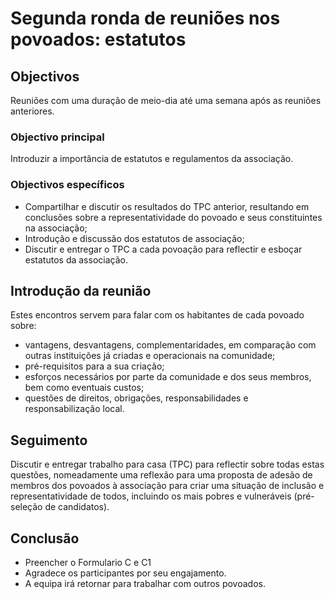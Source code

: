 # Segunda ronda de reuniões nos povoados: estatutos 

## Objectivos

Reuniões com uma duração de meio-dia até uma semana após as reuniões anteriores.

### Objectivo principal

Introduzir a importância de estatutos e regulamentos da associação.

### Objectivos específicos

* Compartilhar e discutir os resultados do TPC anterior, resultando em conclusões sobre a representatividade do povoado e seus constituintes na associação;
* Introdução e discussão dos estatutos de associação;
* Discutir e entregar o TPC a cada povoação para reflectir e esboçar estatutos da associação.

## Introdução da reunião

Estes encontros servem para falar com os habitantes de cada povoado sobre:

* vantagens, desvantagens, complementaridades, em comparação com outras instituições já criadas e operacionais na comunidade; 
* pré-requisitos para a sua criação; 
* esforços necessários por parte da comunidade e dos seus membros, bem como eventuais custos; 
* questões de direitos, obrigações, responsabilidades e responsabilização local.

## Seguimento

Discutir e entregar trabalho para casa \(TPC\) para reflectir sobre todas estas questões, nomeadamente uma reflexão para uma proposta de adesão de membros dos povoados à associação para criar uma situação de inclusão e representatividade de todos, incluindo os mais pobres e vulneráveis \(pré-seleção de candidatos\).

## Conclusão

* Preencher o Formulario C e C1
* Agradece os participantes por seu engajamento.
* A equipa irá retornar para trabalhar com outros povoados.



